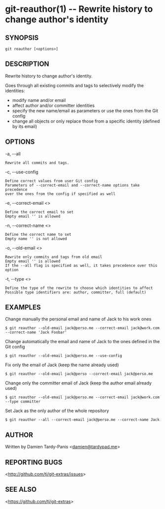 git-reauthor(1) -- Rewrite history to change author's identity
==============================================================

## SYNOPSIS

`git reauthor [<options>]`

## DESCRIPTION

Rewrite history to change author's identity.

Goes through all existing commits and tags to selectively modify the identities:  
- modify name and/or email  
- affect author and/or committer identities  
- specify the new name/email as parameters or use the ones from the Git config  
- change all objects or only replace those from a specific identity (defined by its email)

## OPTIONS

  -a, --all

    Rewrite all commits and tags.

  -c, --use-config

    Define correct values from user Git config
    Parameters of --correct-email and --correct-name options take precedence
    over the ones from the config if specified as well

  -e, --correct-email &lt;<email>&gt;

    Define the correct email to set
    Empty email '' is allowed

  -n, --correct-name &lt;<name>&gt;

    Define the correct name to set
    Empty name '' is not allowed

  -o, --old-email &lt;<email>&gt;

    Rewrite only commits and tags from old email
    Empty email '' is allowed
    If the --all flag is specified as well, it takes precedence over this option

  -t, --type &lt;<id>&gt;

    Define the type of the rewrite to choose which identities to affect
    Possible type identifiers are: author, committer, full (default)

## EXAMPLES

Change manually the personal email and name of Jack to his work ones

    $ git reauthor --old-email jack@perso.me --correct-email jack@work.com --correct-name 'Jack Foobar'

Change automatically the email and name of Jack to the ones defined in the Git config

    $ git reauthor --old-email jack@perso.me --use-config

Fix only the email of Jack (keep the name already used)

    $ git reauthor --old-email jack@perso --correct-email jack@perso.me

Change only the committer email of Jack (keep the author email already used)

    $ git reauthor --old-email jack@perso.me --correct-email jack@work.com --type committer

Set Jack as the only author of the whole repository

    $ git reauthor --all --correct-email jack@perso.me --correct-name Jack

## AUTHOR

Written by Damien Tardy-Panis &lt;<damien@tardypad.me>&gt;

## REPORTING BUGS

&lt;<http://github.com/tj/git-extras/issues>&gt;

## SEE ALSO

&lt;<https://github.com/tj/git-extras>&gt;
